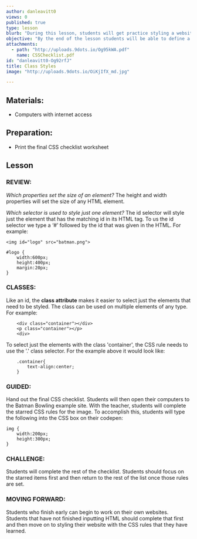 ```yaml
---
author: danleavitt0
views: 0
published: true
type: lesson
blurb: "During this lesson, students will get practice styling a website with all of the CSS properties that they have learned about in the unit."
objective: "By the end of the lesson students will be able to define a CSS property, recognize an id selector in a style sheet, and demonstrate learning by styling the website to match the provided checklist."
attachments: 
  - path: "http://uploads.9dots.io/Og95kWA.pdf"
    name: CSSChecklist.pdf
id: "danleavitt0-Og92rfJ"
title: Class Styles
image: "http://uploads.9dots.io/OiKjIfX_md.jpg"

---
```


## Materials:

- Computers with internet access

## Preparation:

- Print the final CSS checklist worksheet

## Lesson

### REVIEW:
_Which properties set the size of an element?_
The height and width properties will set the size of any HTML element.

_Which selector is used to style just one element?_
The id selector will style just the element that has the matching id in its HTML tag. To us the id selector we type a ‘#’ followed by the id that was given in the HTML. For example:
```
<img id="logo" src="batman.png">
```
```
#logo {
	width:600px;
    height:400px;
    margin:20px;
}
```

### CLASSES:
Like an id, the **class attribute** makes it easier to select just the elements that need to be styled. The class can be used on multiple elements of any type. For example:
```
	<div class="container"></div>
    <p class="container"></p>
    <div>
```
To select just the elements with the class 'container', the CSS rule needs to use the '.' class selector. For the example above it would look like:
```
	.container{
    	text-align:center;
    }
```
### GUIDED:
Hand out the final CSS checklist. Students will then open their computers to the Batman Bowling example site. With the teacher, students will complete the starred CSS rules for the image. To accomplish this, students will type the following into the CSS box on their codepen:
```
img {
	width:200px;
    height:300px;
}
```

### CHALLENGE:
Students will complete the rest of the checklist. Students should focus on the starred items first and then return to the rest of the list once those rules are set.

### MOVING FORWARD:
Students who finish early can begin to work on their own websites. Students that have not finished inputting HTML should complete that first and then move on to styling their website with the CSS rules that they have learned.
